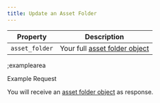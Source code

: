 ```yaml
---
title: Update an Asset Folder
---
```


| Property | Description |
|---|---|
| `asset_folder` | Your full [asset folder object](#core-resources/asset-folders/the-asset-object) |

;examplearea

Example Request

<RequestExample url="https://mapi.storyblok.com/v1/spaces/606/asset_folders/41" httpMethod="PUT" :requestObject='{"asset_folder":{"id":41,"name":"Update Header Images"}}'></RequestExample>

You will receive an [asset folder object](#core-resources/asset-folders/the-asset-object) as response.